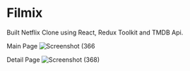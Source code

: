 # Filmix
Built Netflix Clone using React, Redux Toolkit and TMDB Api.

Main Page
![Screenshot (366](https://user-images.githubusercontent.com/69466504/236684544-fd69d769-c80a-467a-9dd2-52690f672359.png)

Detail Page
![Screenshot (368)](https://user-images.githubusercontent.com/69466504/236685147-6bba7797-21d2-42ec-856a-76c4dcc6cd3b.jpg)


